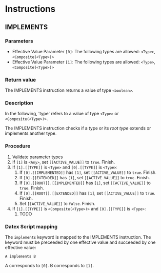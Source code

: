 # Instructions

## IMPLEMENTS
### Parameters
* Effective Value Parameter `[0]`: The following types are allowed: `<Type>`, `<Composite(<Type>)>`
* Effective Value Parameter `[1]`: The following types are allowed: `<Type>`, `<Composite(<Type>)>`

### Return value
The IMPLEMENTS instruction returns a value of type `<boolean>`.

### Description
In the following, 'type' refers to a value of type `<Type>` or `<Composite(<Type>)>`.

The IMPLEMENTS instruction checks if a type or its *root type* extends or implements another type.

### Procedure
1. Validate parameter types
2. If `[1]` is `<Any>`, set `[[ACTIVE_VALUE]]` to `true`. Finish.
3. If `[1].[[TYPE]]` is `<Type>` and `[0].[[TYPE]]` is `<Type>`:
   1. If `[0].[[IMPLEMENTED]]` has `[1]`, set `[[ACTIVE_VALUE]]` to `true`. Finish.
   2. If `[0].[[EXTENDED]]` has `[1]`, set `[[ACTIVE_VALUE]]` to `true`. Finish.
   3. If `[0].[[ROOT]].[[IMPLEMENTED]]` has `[1]`, set `[[ACTIVE_VALUE]]` to `true`. Finish.
   4. If `[0].[[ROOT]].[[EXTENDED]]` has `[1]`, set `[[ACTIVE_VALUE]]` to `true`. Finish.
   5. Set `[[ACTIVE_VALUE]]` to `false`. Finish.
4. If `[1].[[TYPE]]` is `<Composite(<Type>)>` and `[0].[[TYPE]]` is `<Type>`:
   1. TODO

### Datex Script mapping

The `implements` keyword is mapped to the IMPLEMENTS instruction.
The keyword must be preceeded by one effective value and succeeded by one effective value:
```datex
A implements B
```
A corresponds to `[0]`. B corresponds to `[1]`. 